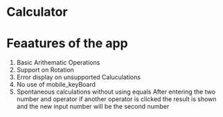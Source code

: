 # Calculator

# Feaatures of the app

1) Basic Arithematic Operations
2) Support on Rotation
3) Error display on unsupported Caluculations
4) No use of mobile_keyBoard
5) Spontaneous calculations without using equals 
    After entering the two number and operator if another operator is clicked the result is shown and the 
    new input number will be the second number 

